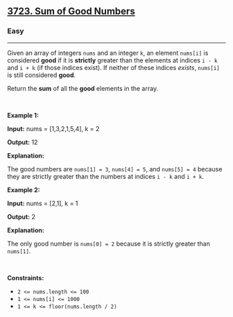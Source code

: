 <h2><a href="https://leetcode.com/problems/sum-of-good-numbers">3723. Sum of Good Numbers</a></h2><h3>Easy</h3><hr><p>Given an array of integers <code>nums</code> and an integer <code>k</code>, an element <code>nums[i]</code> is considered <strong>good</strong> if it is <strong>strictly</strong> greater than the elements at indices <code>i - k</code> and <code>i + k</code> (if those indices exist). If neither of these indices <em>exists</em>, <code>nums[i]</code> is still considered <strong>good</strong>.</p>

<p>Return the <strong>sum</strong> of all the <strong>good</strong> elements in the array.</p>

<p>&nbsp;</p>
<p><strong class="example">Example 1:</strong></p>

<div class="example-block">
<p><strong>Input:</strong> <span class="example-io">nums = [1,3,2,1,5,4], k = 2</span></p>

<p><strong>Output:</strong> <span class="example-io">12</span></p>

<p><strong>Explanation:</strong></p>

<p>The good numbers are <code>nums[1] = 3</code>, <code>nums[4] = 5</code>, and <code>nums[5] = 4</code> because they are strictly greater than the numbers at indices <code>i - k</code> and <code>i + k</code>.</p>
</div>

<p><strong class="example">Example 2:</strong></p>

<div class="example-block">
<p><strong>Input:</strong> <span class="example-io">nums = [2,1], k = 1</span></p>

<p><strong>Output:</strong> <span class="example-io">2</span></p>

<p><strong>Explanation:</strong></p>

<p>The only good number is <code>nums[0] = 2</code> because it is strictly greater than <code>nums[1]</code>.</p>
</div>

<p>&nbsp;</p>
<p><strong>Constraints:</strong></p>

<ul>
	<li><code>2 &lt;= nums.length &lt;= 100</code></li>
	<li><code>1 &lt;= nums[i] &lt;= 1000</code></li>
	<li><code>1 &lt;= k &lt;= floor(nums.length / 2)</code></li>
</ul>
